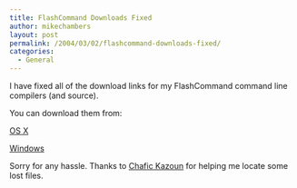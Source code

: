 ```yaml
---
title: FlashCommand Downloads Fixed
author: mikechambers
layout: post
permalink: /2004/03/02/flashcommand-downloads-fixed/
categories:
  - General
---
```

<div class="tweetmeme_button" style="float: right; margin-left: 10px;"><a class="tm_button" rel="&amp;source=mesh&amp;style=normal&amp;service=bit.ly&amp;b=2" href="http://www.mikechambers.com/blog/2004/03/02/flashcommand-downloads-fixed/"></a></div>
<p>I have fixed all of the download links for my FlashCommand command line compilers (and source).</p>
<p>You can download them from:</p>
<p><a href="/mesh/archives/2004/02/flashcommand_fl_1.cfm">OS X</p>
<p><a href="/mesh/archives/2003/11/flashcommand_fl.cfm">Windows</a></p>
<p>Sorry for any hassle. Thanks to <a href="http://www.rewindlife.com">Chafic Kazoun</a> for helping me locate some lost files.</p>
